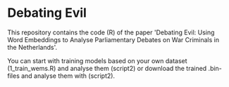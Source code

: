 # Debating Evil
This repository contains the code (R) of the paper 'Debating Evil: Using Word Embeddings to Analyse Parliamentary Debates on War Criminals in the Netherlands'.

You can start with training models based on your own dataset (1_train_wems.R) and analyse them (script2) or download the trained .bin-files and analyse them with (script2). 

